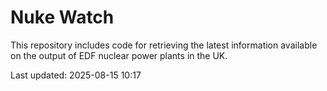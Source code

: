 # Nuke Watch

This repository includes code for retrieving the latest information available on the output of EDF nuclear power plants in the UK.

Last updated: 2025-08-15 10:17